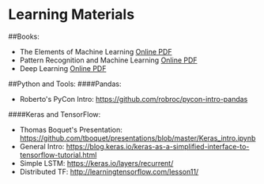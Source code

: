 # Learning Materials

##Books:
* The Elements of Machine Learning [Online PDF](https://www.google.ca/url?sa=t&rct=j&q=&esrc=s&source=web&cd=2&ved=0ahUKEwiW6ZTjutTQAhVL0YMKHfvED64QFggoMAE&url=http%3A%2F%2Fstatweb.stanford.edu%2F~tibs%2FElemStatLearn%2Fprintings%2FESLII_print10.pdf&usg=AFQjCNEAqok1DelzqAL7AcGBXOWCB4RWNg&sig2=Gx3DJDuMLD-ZHGerV_6hOQ&cad=rja)
* Pattern Recognition and Machine Learning [Online PDF](http://users.isr.ist.utl.pt/~wurmd/Livros/school/Bishop%20-%20Pattern%20Recognition%20And%20Machine%20Learning%20-%20Springer%20%202006.pdf)
* Deep Learning [Online PDF](http://www.deeplearningbook.org/)

##Python and Tools:
####Pandas:
* Roberto's PyCon Intro: https://github.com/robroc/pycon-intro-pandas<br/>


####Keras and TensorFlow:
* Thomas Boquet's Presentation: https://github.com/tboquet/presentations/blob/master/Keras_intro.ipynb<br />
* General Intro: https://blog.keras.io/keras-as-a-simplified-interface-to-tensorflow-tutorial.html<br/> 
* Simple LSTM: https://keras.io/layers/recurrent/<br/>
* Distributed TF: http://learningtensorflow.com/lesson11/<br/>






